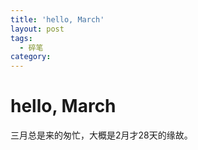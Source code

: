 ```yaml
---
title: 'hello, March'
layout: post
tags:
  - 碎笔
category: 
---
```

# hello, March
三月总是来的匆忙，大概是2月才28天的缘故。